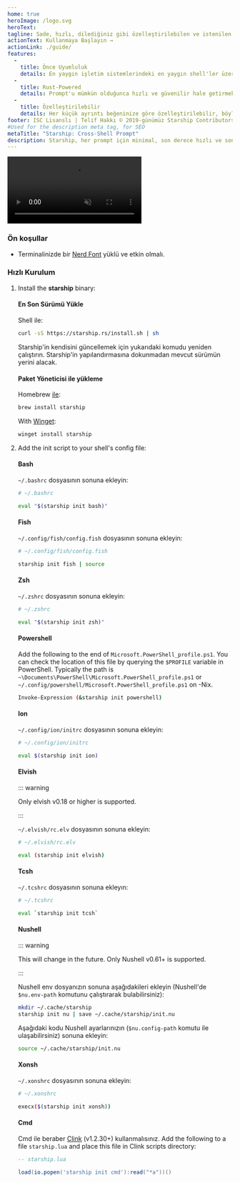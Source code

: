 ```yaml
---
home: true
heroImage: /logo.svg
heroText:
tagline: Sade, hızlı, dilediğiniz gibi özelleştirilebilen ve istenilen shell'de kullanılabilen prompt!
actionText: Kullanmaya Başlayın →
actionLink: ./guide/
features:
  - 
    title: Önce Uyumluluk
    details: En yaygın işletim sistemlerindeki en yaygın shell'ler üzerinde çalışır. Use it everywhere!
  - 
    title: Rust-Powered
    details: Prompt'u mümkün olduğunca hızlı ve güvenilir hale getirmek için sınıfının en iyisi Rust hızını ve güvenliğini sağlar.
  - 
    title: Özelleştirilebilir
    details: Her küçük ayrıntı beğeninize göre özelleştirilebilir, böylece bu prompt'u istediğiniz kadar minimal veya zengin özelliklere sahip hale getirirsiniz.
footer: ISC Lisanslı | Telif Hakkı © 2019-günümüz Starship Contributors
#Used for the description meta tag, for SEO
metaTitle: "Starship: Cross-Shell Prompt"
description: Starship, her prompt için minimal, son derece hızlı ve son derece özelleştirilebilir bir shelldir! Şık ve minimal kalırken ihtiyacınız olan bilgileri gösterir. Bash, Fish, ZSH, Ion, Tcsh, Elvish, Nu, Xonsh, Cmd ve PowerShell için hızlı kurulum mevcuttur.
---
```


<div class="center">
  <video class="demo-video" muted autoplay loop playsinline>
    <source src="/demo.webm" type="video/webm">
    <source src="/demo.mp4" type="video/mp4">
  </video>
</div>

### Ön koşullar

- Terminalinizde bir [Nerd Font](https://www.nerdfonts.com/) yüklü ve etkin olmalı.

### Hızlı Kurulum

1. Install the **starship** binary:


   #### En Son Sürümü Yükle

   Shell ile:

   ```sh
   curl -sS https://starship.rs/install.sh | sh
   ```

   Starship'in kendisini güncellemek için yukarıdaki komudu yeniden çalıştırın. Starship'in yapılandırmasına dokunmadan mevcut sürümün yerini alacak.


   #### Paket Yöneticisi ile yükleme

   Homebrew [ile](https://brew.sh/):

   ```sh
   brew install starship
   ```
   With [Winget](https://github.com/microsoft/winget-cli):

   ```powershell
   winget install starship
   ```

1. Add the init script to your shell's config file:


   #### Bash

   `~/.bashrc` dosyasının sonuna ekleyin:

   ```sh
   # ~/.bashrc

   eval "$(starship init bash)"
   ```


   #### Fish

   `~/.config/fish/config.fish` dosyasının sonuna ekleyin:

   ```sh
   # ~/.config/fish/config.fish

   starship init fish | source
   ```


   #### Zsh

   `~/.zshrc` dosyasının sonuna ekleyin:

   ```sh
   # ~/.zshrc

   eval "$(starship init zsh)"
   ```


   #### Powershell

   Add the following to the end of `Microsoft.PowerShell_profile.ps1`. You can check the location of this file by querying the `$PROFILE` variable in PowerShell. Typically the path is `~\Documents\PowerShell\Microsoft.PowerShell_profile.ps1` or `~/.config/powershell/Microsoft.PowerShell_profile.ps1` on -Nix.

   ```sh
   Invoke-Expression (&starship init powershell)
   ```


   #### Ion

   `~/.config/ion/initrc` dosyasının sonuna ekleyin:

   ```sh
   # ~/.config/ion/initrc

   eval $(starship init ion)
   ```


   #### Elvish

   ::: warning

   Only elvish v0.18 or higher is supported.

   :::

   `~/.elvish/rc.elv` dosyasının sonuna ekleyin:

   ```sh
   # ~/.elvish/rc.elv

   eval (starship init elvish)
   ```


   #### Tcsh

   `~/.tcshrc` dosyasının sonuna ekleyın:

   ```sh
   # ~/.tcshrc

   eval `starship init tcsh`
   ```


   #### Nushell

   ::: warning

   This will change in the future. Only Nushell v0.61+ is supported.

   :::

   Nushell env dosyanızın sonuna aşağıdakileri ekleyin (Nushell'de `$nu.env-path` komutunu çalıştırarak bulabilirsiniz):
   ```sh
   mkdir ~/.cache/starship
   starship init nu | save ~/.cache/starship/init.nu
   ```

   Aşağıdaki kodu Nushell ayarlarınızın (`$nu.config-path` komutu ile ulaşabilirsiniz) sonuna ekleyin:

   ```sh
   source ~/.cache/starship/init.nu
   ```

   #### Xonsh

   `~/.xonshrc` dosyasının sonuna ekleyin:

   ```sh
   # ~/.xonshrc

   execx($(starship init xonsh))
   ```


   #### Cmd

   Cmd ile beraber [Clink](https://chrisant996.github.io/clink/clink.html) (v1.2.30+) kullanmalısınız. Add the following to a file `starship.lua` and place this file in Clink scripts directory:

   ```lua
   -- starship.lua

   load(io.popen('starship init cmd'):read("*a"))()
   ```
